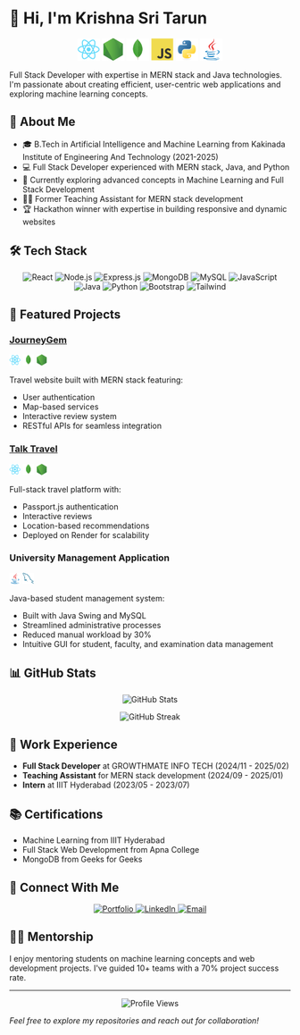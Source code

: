 # 👋 Hi, I'm Krishna Sri Tarun

<p align="center">
  <img src="https://raw.githubusercontent.com/devicons/devicon/master/icons/react/react-original.svg" alt="react" width="40" height="40"/>
  <img src="https://raw.githubusercontent.com/devicons/devicon/master/icons/nodejs/nodejs-original.svg" alt="nodejs" width="40" height="40"/>
  <img src="https://raw.githubusercontent.com/devicons/devicon/master/icons/mongodb/mongodb-original.svg" alt="mongodb" width="40" height="40"/>
  <img src="https://raw.githubusercontent.com/devicons/devicon/master/icons/javascript/javascript-original.svg" alt="javascript" width="40" height="40"/>
  <img src="https://raw.githubusercontent.com/devicons/devicon/master/icons/python/python-original.svg" alt="python" width="40" height="40"/>
  <img src="https://raw.githubusercontent.com/devicons/devicon/master/icons/java/java-original.svg" alt="java" width="40" height="40"/>
</p>

Full Stack Developer with expertise in MERN stack and Java technologies. I'm passionate about creating efficient, user-centric web applications and exploring machine learning concepts.

## 🚀 About Me
- 🎓 B.Tech in Artificial Intelligence and Machine Learning from Kakinada Institute of Engineering And Technology (2021-2025)
- 💻 Full Stack Developer experienced with MERN stack, Java, and Python
- 🌱 Currently exploring advanced concepts in Machine Learning and Full Stack Development
- 👨‍🏫 Former Teaching Assistant for MERN stack development
- 🏆 Hackathon winner with expertise in building responsive and dynamic websites

## 🛠️ Tech Stack

<p align="center">
  <img src="https://img.shields.io/badge/React-20232A?style=for-the-badge&logo=react&logoColor=61DAFB" alt="React"/>
  <img src="https://img.shields.io/badge/Node.js-339933?style=for-the-badge&logo=nodedotjs&logoColor=white" alt="Node.js"/>
  <img src="https://img.shields.io/badge/Express.js-000000?style=for-the-badge&logo=express&logoColor=white" alt="Express.js"/>
  <img src="https://img.shields.io/badge/MongoDB-4EA94B?style=for-the-badge&logo=mongodb&logoColor=white" alt="MongoDB"/>
  <img src="https://img.shields.io/badge/MySQL-005C84?style=for-the-badge&logo=mysql&logoColor=white" alt="MySQL"/>
  <img src="https://img.shields.io/badge/JavaScript-323330?style=for-the-badge&logo=javascript&logoColor=F7DF1E" alt="JavaScript"/>
  <img src="https://img.shields.io/badge/Java-ED8B00?style=for-the-badge&logo=java&logoColor=white" alt="Java"/>
  <img src="https://img.shields.io/badge/Python-FFD43B?style=for-the-badge&logo=python&logoColor=blue" alt="Python"/>
  <img src="https://img.shields.io/badge/Bootstrap-563D7C?style=for-the-badge&logo=bootstrap&logoColor=white" alt="Bootstrap"/>
  <img src="https://img.shields.io/badge/Tailwind_CSS-38B2AC?style=for-the-badge&logo=tailwind-css&logoColor=white" alt="Tailwind"/>
</p>

## 🔗 Featured Projects

### [JourneyGem](https://journeygem.onrender.com)
<img src="https://raw.githubusercontent.com/devicons/devicon/master/icons/react/react-original.svg" alt="react" width="20" height="20"/> <img src="https://raw.githubusercontent.com/devicons/devicon/master/icons/mongodb/mongodb-original.svg" alt="mongodb" width="20" height="20"/> <img src="https://raw.githubusercontent.com/devicons/devicon/master/icons/nodejs/nodejs-original.svg" alt="nodejs" width="20" height="20"/>

Travel website built with MERN stack featuring:
- User authentication
- Map-based services
- Interactive review system
- RESTful APIs for seamless integration

### [Talk Travel](https://talk-8oti.onrender.com/talk)
<img src="https://raw.githubusercontent.com/devicons/devicon/master/icons/react/react-original.svg" alt="react" width="20" height="20"/> <img src="https://raw.githubusercontent.com/devicons/devicon/master/icons/mongodb/mongodb-original.svg" alt="mongodb" width="20" height="20"/> <img src="https://raw.githubusercontent.com/devicons/devicon/master/icons/nodejs/nodejs-original.svg" alt="nodejs" width="20" height="20"/>

Full-stack travel platform with:
- Passport.js authentication
- Interactive reviews
- Location-based recommendations
- Deployed on Render for scalability

### University Management Application
<img src="https://raw.githubusercontent.com/devicons/devicon/master/icons/java/java-original.svg" alt="java" width="20" height="20"/> <img src="https://raw.githubusercontent.com/devicons/devicon/master/icons/mysql/mysql-original.svg" alt="mysql" width="20" height="20"/>

Java-based student management system:
- Built with Java Swing and MySQL
- Streamlined administrative processes
- Reduced manual workload by 30%
- Intuitive GUI for student, faculty, and examination data management

## 📊 GitHub Stats

<p align="center">
  <img src="https://github-readme-stats.vercel.app/api?username=KrishnaSriTarun&show_icons=true&theme=radical" alt="GitHub Stats" />
</p>

<p align="center">
  <img src="https://github-readme-streak-stats.herokuapp.com/?user=KrishnaSriTarun&theme=dark" alt="GitHub Streak" />
</p>

## 🌟 Work Experience
- **Full Stack Developer** at GROWTHMATE INFO TECH (2024/11 - 2025/02)
- **Teaching Assistant** for MERN stack development (2024/09 - 2025/01)
- **Intern** at IIIT Hyderabad (2023/05 - 2023/07)

## 📚 Certifications
- Machine Learning from IIIT Hyderabad
- Full Stack Web Development from Apna College
- MongoDB from Geeks for Geeks

## 🤝 Connect With Me

<p align="center">
  <a href="https://krishnasritarun.netlify.app">
    <img src="https://img.shields.io/badge/Portfolio-255E63?style=for-the-badge&logo=About.me&logoColor=white" alt="Portfolio"/>
  </a>
  <a href="https://linkedin.com/in/krishna-sri-tarun">
    <img src="https://img.shields.io/badge/LinkedIn-0077B5?style=for-the-badge&logo=linkedin&logoColor=white" alt="LinkedIn"/>
  </a>
  <a href="mailto:krishnasritarun95@gmail.com">
    <img src="https://img.shields.io/badge/Gmail-D14836?style=for-the-badge&logo=gmail&logoColor=white" alt="Email"/>
  </a>
</p>

## 👨‍🏫 Mentorship
I enjoy mentoring students on machine learning concepts and web development projects. I've guided 10+ teams with a 70% project success rate.

---

<p align="center">
  <img src="https://komarev.com/ghpvc/?username=KrishnaSriTarun&label=Profile%20views&color=0e75b6&style=flat" alt="Profile Views" />
</p>

*Feel free to explore my repositories and reach out for collaboration!*
